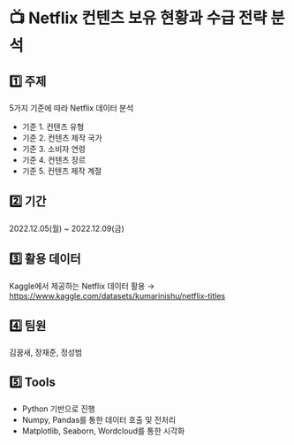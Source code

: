 # 📺 Netflix 컨텐츠 보유 현황과 수급 전략 분석

## 1️⃣ 주제
5가지 기준에 따라 Netflix 데이터 분석
- 기준 1. 컨텐츠 유형
- 기준 2. 컨텐츠 제작 국가
- 기준 3. 소비자 연령
- 기준 4. 컨텐츠 장르
- 기준 5. 컨텐츠 제작 계절

## 2️⃣ 기간
2022.12.05(월) ~ 2022.12.09(금)

## 3️⃣ 활용 데이터
Kaggle에서 제공하는 Netflix 데이터 활용 → https://www.kaggle.com/datasets/kumarinishu/netflix-titles

## 4️⃣ 팀원
김꿈새, 장재준, 정성범

## 5️⃣ Tools
- Python 기반으로 진행
- Numpy, Pandas를 통한 데이터 호출 및 전처리
- Matplotlib, Seaborn, Wordcloud를 통한 시각화

